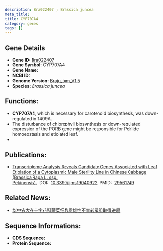 ```yaml
---
description: Bra022407 ; Brassica juncea
meta_title:
title: CYP707A4
category: genes
tags: []
---
```


## Gene Details
- **Gene ID:**	[Bra022407](Bra022407)
- **Gene Symbol:** CYP707A4
- **Gene Name:** 
- **NCBI ID:** [](https://www.ncbi.nlm.nih.gov/gene/?term=)
- **Genome Version:** [Braju_tum_V1.5]()
- **Species:** *Brassica juncea*

## Functions:
   - **CYP707A4**, which is necessary for carotenoid biosynthesis, was down-regulated in 1409A.
   - The disturbance of chlorophyll biosynthesis or down-regulated expression of the PORB gene might be responsible for Pchlide homoeostasis and etiolated leaf.
   - 

## Publications:
   - [Transcriptome Analysis Reveals Candidate Genes Associated with Leaf Etiolation of a Cytoplasmic Male Sterility Line in Chinese Cabbage (Brassica Rapa L. ssp. Pekinensis).]( https://www.mdpi.com/1422-0067/19/4/922)&nbsp;&nbsp;DOI:&nbsp;&nbsp;[10.3390/ijms19040922](https://www.mdpi.com/1422-0067/19/4/922)&nbsp;&nbsp;PMID:&nbsp;&nbsp;[29561749](https://pubmed.ncbi.nlm.nih.gov/29561749/)

## Related News:
   - [华中农大在十字花科蔬菜细胞质雄性不育转录组取得进展](https://mp.weixin.qq.com/s?__biz=MzIyOTY2NDYyNQ==&mid=2247488532&idx=2&sn=091f3464128ac418b8240f43a7f0dac2&chksm=e8be660adfc9ef1c18df4381adc13283ad5e825c3b5111f628be021107d8a4732cdef0800ed2&scene=27#wechat_redirect)

## Sequence Informations:
- **CDS Sequence:**
- **Protein Sequence:**
